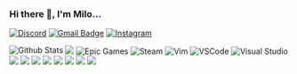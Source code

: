 ### Hi there 👋, I'm Milo...

<a href="https://discordapp.com/users/1067641876171206727"><img alt="Discord" src="https://img.shields.io/badge/Discord-5865F2?style=for-the-badge&logo=discord&logoColor=white" /></a>
<a href="mailto:milotkasp@gmail.com"> <img alt="Gmail Badge" src="https://img.shields.io/badge/Gmail-D14836?style=for-the-badge&logo=gmail&logoColor=white" /></a>
<a href="https://www.instagram.com/rancidponcho/"><img alt="Instagram" src="https://img.shields.io/badge/Instagram-E4405F?style=for-the-badge&logo=instagram&logoColor=white" /></a>

<img align="left" alt="Github Stats" src="https://github-readme-stats-rancidponcho.vercel.app/api?username=rancidponcho&theme=transparent" />



<img src="https://img.shields.io/badge/Adobe%20Photoshop-31A8FF?style=for-the-badge&logo=Adobe%20Photoshop&logoColor=black" />



<img alt="Epic Games" src="https://img.shields.io/badge/Epic%20Games-313131?style=for-the-badge&logo=Epic%20Games&logoColor=white" />
<img alt="Steam" src="https://img.shields.io/badge/Steam-000000?style=for-the-badge&logo=steam&logoColor=white" />



<img alt="Vim" src="https://img.shields.io/badge/VIM-%2311AB00.svg?&style=for-the-badge&logo=vim&logoColor=white" />
<img alt="VSCode" src="https://img.shields.io/badge/VSCode-0078D4?style=for-the-badge&logo=visual%20studio%20code&logoColor=white" />
<img alt="Visual Studio" src="https://img.shields.io/badge/Visual_Studio-5C2D91?style=for-the-badge&logo=visual%20studio&logoColor=white" />

<img src="https://img.shields.io/badge/C-00599C?style=for-the-badge&logo=c&logoColor=white" />
<img src="https://img.shields.io/badge/C%2B%2B-00599C?style=for-the-badge&logo=c%2B%2B&logoColor=white" />
<img src="https://img.shields.io/badge/CSS3-1572B6?style=for-the-badge&logo=css3&logoColor=white" />
<img src="https://img.shields.io/badge/HTML5-E34F26?style=for-the-badge&logo=html5&logoColor=white" />
<img src="https://img.shields.io/badge/Python-FFD43B?style=for-the-badge&logo=python&logoColor=blue" />



<img src="https://img.shields.io/badge/Ubuntu-E95420?style=for-the-badge&logo=ubuntu&logoColor=white" />
<img src="https://img.shields.io/badge/Windows-0078D6?style=for-the-badge&logo=windows&logoColor=white" />

<img src="https://img.shields.io/badge/Raspberry%20Pi-A22846?style=for-the-badge&logo=Raspberry%20Pi&logoColor=white" />

